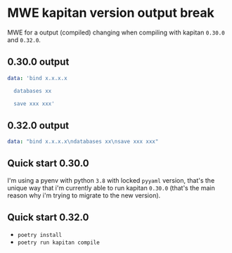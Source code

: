 # MWE kapitan version output break

MWE for a output (compiled) changing when compiling with kapitan `0.30.0` and `0.32.0`.

## 0.30.0 output

```yaml
data: 'bind x.x.x.x

  databases xx

  save xxx xxx'

```

## 0.32.0 output

```yaml
data: "bind x.x.x.x\ndatabases xx\nsave xxx xxx"
```

## Quick start 0.30.0

I'm using a pyenv with python `3.8` with locked `pyyaml` version, that's the unique way that i'm currently able to run kapitan `0.30.0` (that's the main reason why i'm trying to migrate to the new version).

## Quick start 0.32.0

- `poetry install`
- `poetry run kapitan compile`
